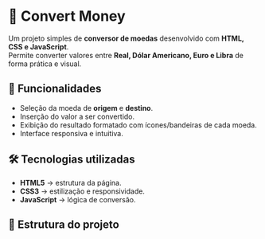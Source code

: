 # 💱 Convert Money

Um projeto simples de **conversor de moedas** desenvolvido com **HTML, CSS e JavaScript**.  
Permite converter valores entre **Real, Dólar Americano, Euro e Libra** de forma prática e visual.

## 🚀 Funcionalidades

- Seleção da moeda de **origem** e **destino**.
- Inserção do valor a ser convertido.
- Exibição do resultado formatado com ícones/bandeiras de cada moeda.
- Interface responsiva e intuitiva.

## 🛠 Tecnologias utilizadas

- **HTML5** → estrutura da página.  
- **CSS3** → estilização e responsividade.  
- **JavaScript** → lógica de conversão.  

## 📂 Estrutura do projeto
